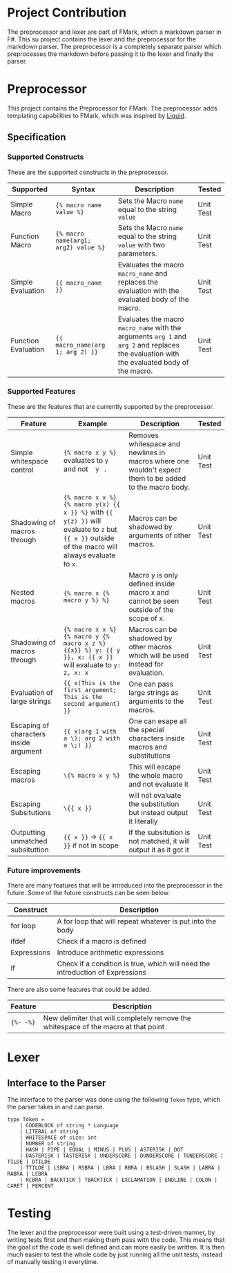 # Project Contribution

The preprocessor and lexer are part of FMark, which a markdown parser in F#. This su project contains the 
lexer and the preprocessor for the markdown parser. The preprocessor is a completely separate parser
which preprocesses the markdown before passing it to the lexer and finally the parser.

# Preprocessor

This project contains the Preprocessor for FMark. The preprocessor adds templating
capabilities to FMark, which was inspired by [Liquid](https://shopify.github.io/liquid/).

## Specification

### Supported Constructs

These are the supported constructs in the preprocessor.

|Supported|Syntax|Description|Tested|
|---|---|---|---|
|Simple Macro|`{% macro name value %}`| Sets the Macro `name` equal to the string `value`|Unit Test|
|Function Macro|`{% macro name(arg1; arg2) value %}`|Sets the Macro `name` equal to the string `value` with two parameters.|Unit Test|
|Simple Evaluation|`{{ macro_name }}`                   | Evaluates the macro `macro_name` and replaces the evaluation with the evaluated body of the macro.                                        | Unit Test |
| Function Evaluation | `{{ macro_name(arg 1; arg 2) }}`     | Evaluates the macro `macro_name` with the arguments `arg 1` and `arg 2` and replaces the evaluation with the evaluated body of the macro. | Unit Test |

### Supported Features

These are the features that are currently supported by the preprocessor.

| Feature                     | Example                                                                                                                                         | Description                                                                                             | Tested    |
|-----------------------------|-------------------------------------------------------------------------------------------------------------------------------------------------|---------------------------------------------------------------------------------------------------------|-----------|
| Simple whitespace control   | `{% macro x y %}` evaluates to `y` and not ` ` `y` ` `.                                                                                               | Removes whitespace and newlines in macros where one wouldn't expect them to be added to the macro body. | Unit Test |
| Shadowing of macros through | `{% macro x x %} {% macro y(x) {{ x }} %}` with `{{ y(z) }}` will evaluate to `z` but `{{ x }}` outside of the macro will always evaluate to `x`. | Macros can be shadowed by arguments of other macros.                                                    | Unit Test |
| Nested macros               | `{% macro x {% macro y %} %}`                                                                                                                   | Macro y is only defined inside macro x and cannot be seen outside of the scope of x.                    | Unit Test |
| Shadowing of macros through | `{% macro x x %} {% macro y {% macro x z %} {{x}} %} y: {{ y }}, x: {{ x }}` will evaluate to `y: z, x: x`                                      | Macros can be shadowed by other macros which will be used instead for evaluation.                       | Unit Test |
|Evaluation of large strings|`{{ x(This is the first argument; This is the second argument) }}`|One can pass large strings as arguments to the macros.|Unit Test|
|Escaping of characters inside argument|`{{ x(arg 1 with a \); arg 2 with a \;) }}`|One can esape all the special characters inside macros and substitutions|Unit Test|
|Escaping macros|`\{% macro x y %}`|This will escape the whole macro and not evaluate it|Unit Test|
|Escaping Subsitutions|`\{{ x }}`| will not evaluate the substitution but instead output it literally|Unit Test|
|Outputting unmatched subsituttion|`{{ x }}` -> `{{ x }}` if not in scope|If the subsitution is not matched, it will output it as it got it|Unit Test|

### Future improvements

There are many features that will be introduced into the preprocessor in the future. Some of the future
constructs can be seen below.

|Construct|Description|
|---|---|
|for loop|A for loop that will repeat whatever is put into the body|
|ifdef|Check if a macro is defined|
|Expressions|Introduce arithmetic expressions|
|if|Check if a condition is true, which will need the introduction of Expressions|

There are also some features that could be added.

|Feature|Description|
|---|---|
|`{%- -%}`|New delimiter that will completely remove the whitespace of the macro at that point|

# Lexer

## Interface to the Parser

The interface to the parser was done using the following `Token` type, which the parser takes in 
and can parse.

``` f#
type Token =
    | CODEBLOCK of string * Language
    | LITERAL of string
    | WHITESPACE of size: int
    | NUMBER of string
    | HASH | PIPE | EQUAL | MINUS | PLUS | ASTERISK | DOT
    | DASTERISK | TASTERISK | UNDERSCORE | DUNDERSCORE | TUNDERSCORE | TILDE | DTILDE
    | TTILDE | LSBRA | RSBRA | LBRA | RBRA | BSLASH | SLASH | LABRA | RABRA | LCBRA
    | RCBRA | BACKTICK | TBACKTICK | EXCLAMATION | ENDLINE | COLON | CARET | PERCENT
```

# Testing

The lexer and the preprocessor were built using a test-driven manner, by writing tests first and then making them pass with
the code. This means that the goal of the code is well defined and can more easily be written. It is then
much easier to test the whole code by just running all the unit tests, instead of manually testing it everytime.
